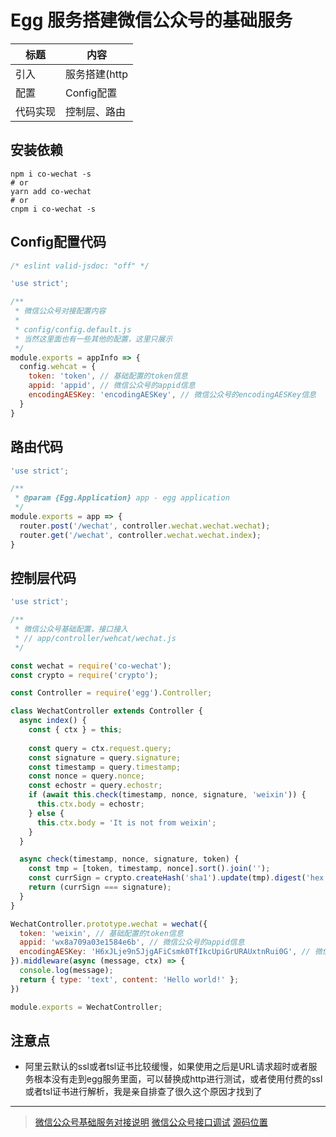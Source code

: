# Egg 服务搭建微信公众号的基础服务

| 标题 | 内容 |
| --- | --- |
| 引入 | 服务搭建(http|http(s)) |
| 配置 | Config配置 |
| 代码实现 | 控制层、路由  |

## 安装依赖

```shell
npm i co-wechat -s
# or 
yarn add co-wechat
# or
cnpm i co-wechat -s
```

## Config配置代码
```javascript
/* eslint valid-jsdoc: "off" */

'use strict';

/**
 * 微信公众号对接配置内容
 * 
 * config/config.default.js
 * 当然这里面也有一些其他的配置，这里只展示
 */
module.exports = appInfo => {
  config.wehcat = {
    token: 'token', // 基础配置的token信息
    appid: 'appid', // 微信公众号的appid信息
    encodingAESKey: 'encodingAESKey', // 微信公众号的encodingAESKey信息
  }
}
```

## 路由代码
```javascript
'use strict';

/**
 * @param {Egg.Application} app - egg application
 */
module.exports = app => {
  router.post('/wechat', controller.wechat.wechat.wechat);
  router.get('/wechat', controller.wechat.wechat.index);
}
```

## 控制层代码 

```javascript
'use strict';

/**
 * 微信公众号基础配置，接口接入
 * // app/controller/wehcat/wechat.js
 */

const wechat = require('co-wechat');
const crypto = require('crypto');

const Controller = require('egg').Controller;

class WechatController extends Controller {
  async index() {
    const { ctx } = this;
    
    const query = ctx.request.query;
    const signature = query.signature;
    const timestamp = query.timestamp;
    const nonce = query.nonce;
    const echostr = query.echostr;
    if (await this.check(timestamp, nonce, signature, 'weixin')) {
      this.ctx.body = echostr;
    } else {
      this.ctx.body = 'It is not from weixin';
    }
  }

  async check(timestamp, nonce, signature, token) {
    const tmp = [token, timestamp, nonce].sort().join('');
    const currSign = crypto.createHash('sha1').update(tmp).digest('hex');
    return (currSign === signature);
  }
}  

WechatController.prototype.wechat = wechat({
  token: 'weixin', // 基础配置的token信息
  appid: 'wx8a709a03e1584e6b', // 微信公众号的appid信息
  encodingAESKey: 'H6xJLje9n5JjgAFiCsmk0TfIkcUpiGrURAUxtnRui0G', // 微信公众号的encodingAESKey信息
}).middleware(async (message, ctx) => {
  console.log(message);
  return { type: 'text', content: 'Hello world!' };
})

module.exports = WechatController;
```


## 注意点

- 阿里云默认的ssl或者tsl证书比较缓慢，如果使用之后是URL请求超时或者服务根本没有走到egg服务里面，可以替换成http进行测试，或者使用付费的ssl或者tsl证书进行解析，我是亲自排查了很久这个原因才找到了

------

> [微信公众号基础服务对接说明](https://developers.weixin.qq.com/doc/offiaccount/Basic_Information/Access_Overview.html)
> [微信公众号接口调试](https://mp.weixin.qq.com/debug/cgi-bin/apiinfo)
> [源码位置](https://github.com/JackDan9/miniProgram/tree/master/better-work-server)